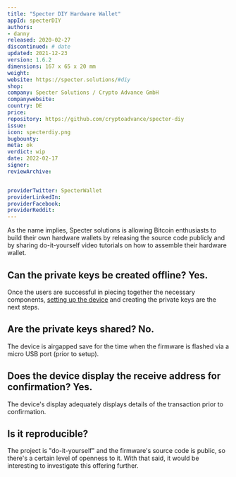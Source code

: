 ```yaml
---
title: "Specter DIY Hardware Wallet"
appId: specterDIY
authors:
- danny
released: 2020-02-27
discontinued: # date
updated: 2021-12-23
version: 1.6.2
dimensions: 167 x 65 x 20 mm
weight: 
website: https://specter.solutions/#diy
shop: 
company: Specter Solutions / Crypto Advance GmbH
companywebsite: 
country: DE
price: 
repository: https://github.com/cryptoadvance/specter-diy
issue:
icon: specterdiy.png
bugbounty:
meta: ok
verdict: wip 
date: 2022-02-17
signer:
reviewArchive:


providerTwitter: SpecterWallet
providerLinkedIn: 
providerFacebook: 
providerReddit: 
---
```



As the name implies, Specter solutions is allowing Bitcoin enthusiasts to build their own hardware wallets by releasing the source code publicly and by sharing do-it-yourself video tutorials on how to assemble their hardware wallet.

## Can the private keys be created offline? Yes.

Once the users are successful in piecing together the necessary components, [setting up the device](https://www.youtube.com/watch?v=1H7FqG_FmCw) and creating the private keys are the next steps.

## Are the private keys shared? No.

The device is airgapped save for the time when the firmware is flashed via a micro USB port (prior to setup).

## Does the device display the receive address for confirmation? Yes.

The device's display adequately displays details of the transaction prior to confirmation.

## Is it reproducible?

The project is "do-it-yourself" and the firmware's source code is public, so there's a certain level of openness to it. With that said, it would be interesting to investigate this offering further.